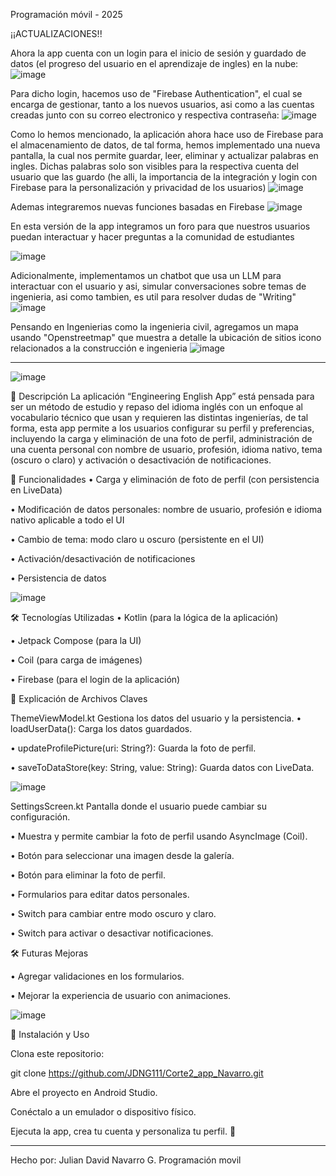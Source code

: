 Programación móvil - 2025

¡¡ACTUALIZACIONES!!

Ahora la app cuenta con un login para el inicio de sesión y guardado de datos (el progreso del usuario en el aprendizaje de ingles) en la nube:
![image](https://github.com/user-attachments/assets/0dca6a01-f593-4090-a656-ee409748cb52)

Para dicho login, hacemos uso de "Firebase Authentication", el cual se encarga de gestionar, tanto a los nuevos usuarios, asi como a las cuentas creadas junto con su correo electronico y respectiva contraseña:
![image](https://github.com/user-attachments/assets/78ca3869-140e-494c-9770-7881c7cd9e37)

Como lo hemos mencionado, la aplicación ahora hace uso de Firebase para el almacenamiento de datos, de tal forma, hemos implementado una nueva pantalla, la cual nos permite guardar, leer, eliminar y actualizar palabras en ingles.
Dichas palabras solo son visibles para la respectiva cuenta del usuario que las guardo (he alli, la importancia de la integración y login con Firebase para la personalización y privacidad de los usuarios)
![image](https://github.com/user-attachments/assets/b037d5b8-395b-4188-a853-8e10f99c4d05)

Ademas integraremos nuevas funciones basadas en Firebase
![image](https://github.com/user-attachments/assets/ab9f85ef-3c21-4dc6-be77-576f3791a285)



En esta versión de la app integramos un foro para que nuestros usuarios puedan interactuar y hacer preguntas a la comunidad de estudiantes

![image](https://github.com/user-attachments/assets/35027915-a0aa-4685-b83b-9b66bb53549f)


Adicionalmente, implementamos un chatbot que usa un LLM para interactuar con el usuario y asi, simular conversaciones sobre temas de ingenieria, asi como tambien, es util para resolver dudas de "Writing"
![image](https://github.com/user-attachments/assets/16e4fc6c-f796-4ad4-b9c8-c5ffb42b4b8d)




Pensando en Ingenierias como la ingenieria civil, agregamos un mapa usando "Openstreetmap" que muestra a detalle la ubicación de sitios icono relacionados a la construcción e ingenieria
![image](https://github.com/user-attachments/assets/b76e39bd-cc30-47d6-aa35-48fe1f98b5d2)




________________________________________
![image](https://github.com/user-attachments/assets/2135cf55-21eb-44d4-802d-fe2c6e87fd31)
 
📌 Descripción
La aplicación “Engineering English App” está pensada para ser un método de estudio y repaso del idioma inglés con un enfoque al vocabulario técnico que usan y requieren las distintas ingenierías, de tal forma, esta app permite a los usuarios configurar su perfil y preferencias, incluyendo la carga y eliminación de una foto de perfil, administración de una cuenta personal con nombre de usuario, profesión, idioma nativo, tema (oscuro o claro) y activación o desactivación de notificaciones.

🚀 Funcionalidades
•	Carga y eliminación de foto de perfil (con persistencia en LiveData)

•	Modificación de datos personales: nombre de usuario, profesión e idioma nativo aplicable a todo el UI

•	Cambio de tema: modo claro u oscuro (persistente en el UI)

•	Activación/desactivación de notificaciones

•	Persistencia de datos 

![image](https://github.com/user-attachments/assets/004dc937-a965-44e7-a248-4240819296e9)


🛠️ Tecnologías Utilizadas
•	Kotlin (para la lógica de la aplicación)

•	Jetpack Compose (para la UI)

•	Coil (para carga de imágenes)

• Firebase (para el login de la aplicación)

📜 Explicación de Archivos Claves

ThemeViewModel.kt
Gestiona los datos del usuario y la persistencia.
•	loadUserData(): Carga los datos guardados.

•	updateProfilePicture(uri: String?): Guarda la foto de perfil.

•	saveToDataStore(key: String, value: String): Guarda datos con LiveData.

![image](https://github.com/user-attachments/assets/2c803678-8922-4c31-b58d-905fc89b7b18)
 
SettingsScreen.kt
Pantalla donde el usuario puede cambiar su configuración.

•	Muestra y permite cambiar la foto de perfil usando AsyncImage (Coil).

•	Botón para seleccionar una imagen desde la galería.

•	Botón para eliminar la foto de perfil.

•	Formularios para editar datos personales.

•	Switch para cambiar entre modo oscuro y claro.

•	Switch para activar o desactivar notificaciones.
 
🛠️ Futuras Mejoras

•	Agregar validaciones en los formularios.

•	Mejorar la experiencia de usuario con animaciones.

 ![image](https://github.com/user-attachments/assets/7359a919-e68e-44fe-afe0-fd1f31441bb2)

🙌 Instalación y Uso

Clona este repositorio:

git clone https://github.com/JDNG111/Corte2_app_Navarro.git

Abre el proyecto en Android Studio.

Conéctalo a un emulador o dispositivo físico.

Ejecuta la app, crea tu cuenta y personaliza tu perfil. 🎨

________________________________________
Hecho por:
Julian David Navarro G.
Programación movil
